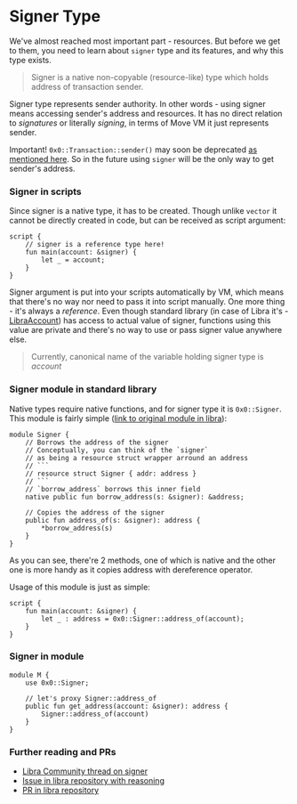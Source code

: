 # Signer Type

We've almost reached most important part - resources. But before we get to them, you need to learn about `signer` type and its features, and why this type exists.

> Signer is a native non-copyable (resource-like) type which holds address of transaction sender.

Signer type represents sender authority. In other words - using signer means accessing sender's address and resources. It has no direct relation to *signatures* or literally *signing*, in terms of Move VM it just represents sender.

Important! `0x0::Transaction::sender()` may soon be deprecated [as mentioned here](https://community.libra.org/t/signer-type-and-move-to/2894). So in the future using `signer` will be the only way to get sender's address.

### Signer in scripts

Since signer is a native type, it has to be created. Though unlike `vector` it cannot be directly created in code, but can be received as script argument:

```Move
script {
    // signer is a reference type here!
    fun main(account: &signer) {
        let _ = account;
    }
}
```

Signer argument is put into your scripts automatically by VM, which means that there's no way nor need to pass it into script manually. One more thing - it's always a *reference*. Even though standard library (in case of Libra it's - [LibraAccount](https://github.com/libra/libra/blob/master/language/stdlib/modules/LibraAccount.move)) has access to actual value of signer, functions using this value are private and there's no way to use or pass signer value anywhere else.

> Currently, canonical name of the variable holding signer type is *account*

### Signer module in standard library

Native types require native functions, and for signer type it is `0x0::Signer`. This module is fairly simple ([link to original module in libra](https://github.com/libra/libra/blob/master/language/stdlib/modules/Signer.move)):

```Move
module Signer {
    // Borrows the address of the signer
    // Conceptually, you can think of the `signer`
    // as being a resource struct wrapper arround an address
    // ```
    // resource struct Signer { addr: address }
    // ```
    // `borrow_address` borrows this inner field
    native public fun borrow_address(s: &signer): &address;

    // Copies the address of the signer
    public fun address_of(s: &signer): address {
        *borrow_address(s)
    }
}
```

As you can see, there're 2 methods, one of which is native and the other one is more handy as it copies address with dereference operator.

Usage of this module is just as simple:

```Move
script {
    fun main(account: &signer) {
        let _ : address = 0x0::Signer::address_of(account);
    }
}
```

### Signer in module

```Move
module M {
    use 0x0::Signer;

    // let's proxy Signer::address_of
    public fun get_address(account: &signer): address {
        Signer::address_of(account)
    }
}
```

<!--  MAYBE ADD HISTORY OF THIS TYPE? -->

### Further reading and PRs

- [Libra Community thread on signer](https://community.libra.org/t/signer-type-and-move-to/2894)
- [Issue in libra repository with reasoning](https://github.com/libra/libra/issues/3679)
- [PR in libra repository](https://github.com/libra/libra/pull/3819)





